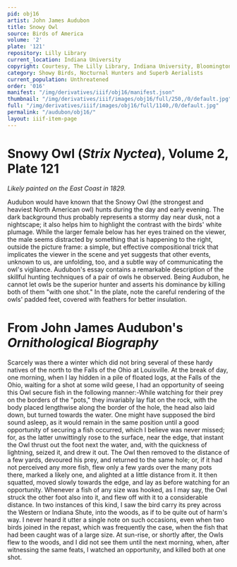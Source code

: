 ```yaml
---
pid: obj16
artist: John James Audubon
title: Snowy Owl
source: Birds of America
volume: '2'
plate: '121'
repository: Lilly Library
current_location: Indiana University
copyright: Courtesy, The Lilly Library, Indiana University, Bloomington, Indiana
category: Showy Birds, Nocturnal Hunters and Superb Aerialists
current_population: Unthreatened
order: '016'
manifest: "/img/derivatives/iiif/obj16/manifest.json"
thumbnail: "/img/derivatives/iiif/images/obj16/full/250,/0/default.jpg"
full: "/img/derivatives/iiif/images/obj16/full/1140,/0/default.jpg"
permalink: "/audubon/obj16/"
layout: iiif-item-page
---
```


# Snowy Owl (_Strix Nyctea_), Volume 2, Plate 121

_Likely painted on the East Coast in 1829._

Audubon would have known that the Snowy Owl (the strongest and heaviest North American owl) hunts during the day and early evening. The dark background thus probably represents a stormy day near dusk, not a nightscape; it also helps him to highlight the contrast with the birds' white plumage. While the larger female below has her eyes trained on the viewer, the male seems distracted by something that is happening to the right, outside the picture frame: a simple, but effective compositional trick that implicates the viewer in the scene and yet suggests that other events, unknown to us, are unfolding, too, and a subtle way of communicating the owl's vigilance. Audubon's essay contains a remarkable description of the skillful hunting techniques of a pair of owls he observed. Being Audubon, he cannot let owls be the superior hunter and asserts his dominance by killing both of them "with one shot." In the plate, note the careful rendering of the owls' padded feet, covered with feathers for better insulation.

# From John James Audubon's _Ornithological Biography_

Scarcely was there a winter which did not bring several of these hardy natives of the north to the Falls of the Ohio at Louisville. At the break of day, one morning, when I lay hidden in a pile of floated logs, at the Falls of the Ohio, waiting for a shot at some wild geese, I had an opportunity of seeing this Owl secure fish in the following manner:-While watching for their prey on the borders of the "pots," they invariably lay flat on the rock, with the body placed lengthwise along the border of the hole, the head also laid down, but turned towards the water. One might have supposed the bird sound asleep, as it would remain in the same position until a good opportunity of securing a fish occurred, which I believe was never missed; for, as the latter unwittingly rose to the surface, near the edge, that instant the Owl thrust out the foot next the water, and, with the quickness of lightning, seized it, and drew it out. The Owl then removed to the distance of a few yards, devoured his prey, and returned to the same hole; or, if it had not perceived any more fish, flew only a few yards over the many pots there, marked a likely one, and alighted at a little distance from it. It then squatted, moved slowly towards the edge, and lay as before watching for an opportunity. Whenever a fish of any size was hooked, as I may say, the Owl struck the other foot also into it, and flew off with it to a considerable distance. In two instances of this kind, I saw the bird carry its prey across the Western or Indiana Shute, into the woods, as if to be quite out of harm's way. I never heard it utter a single note on such occasions, even when two birds joined in the repast, which was frequently the case, when the fish that had been caught was of a large size. At sun-rise, or shortly after, the Owls flew to the woods, and I did not see them until the next morning, when, after witnessing the same feats, I watched an opportunity, and killed both at one shot.

